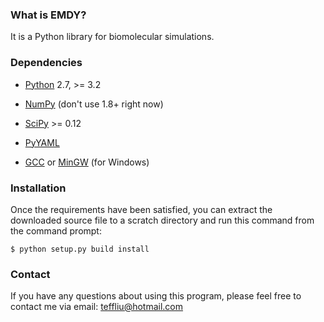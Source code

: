 ### What is EMDY?

It is a Python library for biomolecular simulations.

### Dependencies

* [Python](http://www.python.org/) 2.7, >= 3.2

* [NumPy](http://www.numpy.org/) (don't use 1.8+ right now)

* [SciPy](http://www.scipy.org/) >= 0.12

* [PyYAML](http://pyyaml.org/)

* [GCC](http://gcc.gnu.org/) or [MinGW](http://www.mingw.org/) (for Windows)

### Installation

Once the requirements have been satisfied, you can extract the downloaded source
file to a scratch directory and run this command from the command prompt:

    $ python setup.py build install

### Contact

If you have any questions about using this program, please feel free to contact
me via email:
teffliu@hotmail.com

